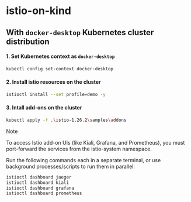 # istio-on-kind

## With `docker-desktop` Kubernetes cluster distribution 

#### 1. Set Kubernetes context as `docker-desktop`
```bash
kubectl config set-context docker-desktop  
```

#### 2. Install istio resources on the cluster 
```bash
istioctl install --set profile=demo -y  
```

#### 3. Intall add-ons on the cluster 
```bash
kubectl apply -f .\istio-1.26.2\samples\addons
```

> [!NOTE]
> To access Istio add-on UIs (like Kiali, Grafana, and Prometheus), you must port-forward the services from the istio-system namespace.
>
> Run the following commands each in a separate terminal, or use background processes/scripts to run them in parallel:
> ```bash
> istioctl dashboard jaeger
> istioctl dashboard kiali 
> istioctl dashboard grafana
> istioctl dashboard prometheus
> ```
